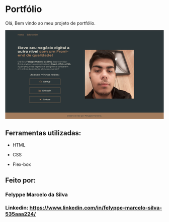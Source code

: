 # Portfólio 
Olá, Bem vindo ao meu projeto de portfólio.

![image](https://github.com/felyppe1201/portfolio/blob/main/assets/site.png)

## Ferramentas utilizadas:

* HTML

* CSS

* Flex-box

## Feito por:

### Felyppe Marcelo da Silva

### Linkedin: https://www.linkedin.com/in/felyppe-marcelo-silva-535aaa224/
